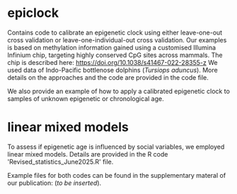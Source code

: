 # epiclock
Contains code to calibrate an epigenetic clock using either leave-one-out cross validation or leave-one-individual-out cross validation.
Our examples is based on methylation information gained using a customised Illumina Infinium chip, targeting highly conserved CpG sites across mammals. 
The chip is described here: https://doi.org/10.1038/s41467-022-28355-z
We used data of Indo-Pacific bottlenose dolphins (_Tursiops aduncus_). 
More details on the approaches and the code are provided in the code file. 

We also provide an example of how to apply a calibrated epigenetic clock to samples of unknown epigenetic or chronological age. 

# linear mixed models
To assess if epigenetic age is influenced by social variables, we employed linear mixed models. 
Details are provided in the R code 'Revised_statistics_June2025.R' file. 

Example files for both codes can be found in the supplementary materal of our publication: (_to be inserted_).
